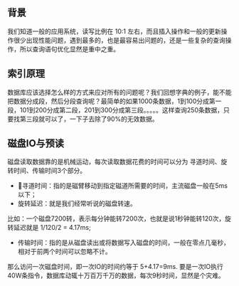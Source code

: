 ## 背景

我们知道一般的应用系统，读写比例在 10:1 左右，而且插入操作和一般的更新操作很少出现性能问题，遇到最多的，也是最容易出问题的，还是一些复杂的查询操作，所以查询语句优化显然是重中之重。



## 索引原理

数据库应该选择怎么样的方式来应对所有的问题呢？我们回想字典的例子，能不能把数据分成段，然后分段查询呢？最简单的如果1000条数据，1到100分成第一段，101到200分成第二段，201到300分成第三段。。。。。这样查询250条数据，只要找第三段就可以了，一下子去除了90%的无效数据。

## 磁盘IO与预读

磁盘读取数据靠的是机械运动，每次读取数据花费的时间可以分为 寻道时间、旋转时间、传输时间3个部分。

- 寻道时间：指的是磁臂移动到指定磁道所需要的时间，主流磁盘一般在5ms以下；
- 旋转延迟：就是我们经常听说的磁盘转速。

比如：一个磁盘7200转，表示每分钟能转7200次，也就是说1秒钟能转120次，旋转延迟就是 1/120/2 = 4.17ms; 

- 传输时间：指的是从磁盘读出或将数据写入磁盘的时间，一般在零点几毫秒，相对于前两个时间可以忽略不计。

那么访问一次磁盘时间，即一次IO的时间约等于 5+4.17=9ms. 要是一次IO执行40W条指令，数据库动辄十万百万千万的数据，每次9秒时间，显然是个灾难。